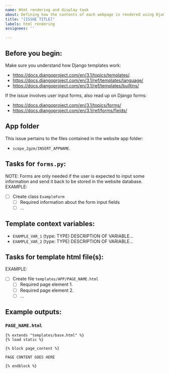 ```yaml
---
name: Html rendering and display task
about: Defining how the contents of each webpage is rendered using Django HTML templates, including the rendering of dynamic data received from the database.
title: "[ISSUE TITLE]"
labels: html rendering
assignees: ''

---
```


## Before you begin:
Make sure you understand how Django templates work:
  - https://docs.djangoproject.com/en/3.1/topics/templates/.
  - https://docs.djangoproject.com/en/3.1/ref/templates/language/
  - https://docs.djangoproject.com/en/3.1/ref/templates/builtins/
  
If the issue involves user input forms, also read up on Django forms:
  - https://docs.djangoproject.com/en/3.1/topics/forms/
  - https://docs.djangoproject.com/en/3.1/ref/forms/fields/

## App folder
This issue pertains to the files contained in the website app folder: 
- `scope_2gzm/INSERT_APPNAME`. 

## Tasks for `forms.py`:
NOTE: Forms are only needed if the user is expected to input some information and send it back to be stored in the website database. 
EXAMPLE: 
- [ ] Create class `ExampleForm`
  - [ ] Required information about the form input fields
  - [ ] ...

## Template context variables:
- `EXAMPLE_VAR_1` (type: TYPE)
  DESCRIPTION OF VARIABLE...
- `EXAMPLE_VAR_2` (type: TYPE)
  DESCRIPTION OF VARIABLE...

## Tasks for template html file(s):
EXAMPLE:
- [ ] Create file `templates/APP/PAGE_NAME.html`
  - [ ] Required page element 1.
  - [ ] Required page element 2.
  - [ ] ...

## Example outputs:

### `PAGE_NAME.html`
```
{% extends "templates/base.html" %}
{% load static %}

{% block page_content %}

PAGE CONTENT GOES HERE

{% endblock %}
```
